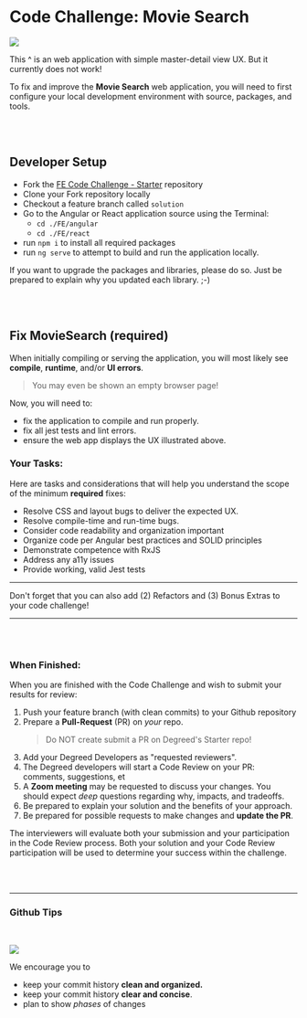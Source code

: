 # Code Challenge: Movie Search

[![](https://github.com/ThomasBurleson/movie-search-rsm-react/assets/210413/4970a267-7c97-4bd0-abbb-69dcada13ba4)](https://github.com/ThomasBurleson/movie-search-rsm-react/assets/210413/4970a267-7c97-4bd0-abbb-69dcada13ba4)

This ^ is an web application with simple master-detail view UX. But it currently does not work!

To fix and improve the **Movie Search** web application, you will need to first configure your local development environment with source, packages, and tools.

<br/>
<br/>


## Developer Setup

- Fork the [FE Code Challenge - Starter](https://github.com/degreed/FE-Coding-Challenges-Starter) repository
- Clone your Fork repository locally
- Checkout a feature branch called `solution`
- Go to the Angular or React application source using the Terminal:
  - `cd ./FE/angular`
  - `cd ./FE/react`
- run `npm i` to install all required packages
- run `ng serve` to attempt to build and run the application locally.

If you want to upgrade the packages and libraries, please do so. Just be prepared to explain why you updated each library. ;-)

<br/>
<br/>

## Fix MovieSearch (required)

When initially compiling or serving the application, you will most likely see **compile**, **runtime**, and/or **UI errors**.

> You may even be shown an empty browser page!

Now, you will need to:

- fix the application to compile and run properly.
- fix all jest tests and lint errors.
- ensure the web app displays the UX illustrated above.

### Your Tasks:

Here are tasks and considerations that will help you understand the scope of the minimum **required** fixes:

- Resolve CSS and layout bugs to deliver the expected UX.
- Resolve compile-time and run-time bugs.
- Consider code readability and organization important
- Organize code per Angular best practices and SOLID principles
- Demonstrate competence with RxJS
- Address any a11y issues
- Provide working, valid Jest tests

---

Don't forget that you can also add (2) Refactors and (3) Bonus Extras to your code challenge!

---

<br/>
<br/>

### When Finished:

When you are finished with the Code Challenge and wish to submit your results for review:

1. Push your feature branch (with clean commits) to your Github repository 
2. Prepare a **Pull-Request** (PR) on *your* repo.
   > Do NOT create submit a PR on Degreed's Starter repo!
4. Add your Degreed Developers as "requested reviewers".
5. The Degreed developers will start a Code Review on your PR: comments, suggestions, et
6. A **Zoom meeting** may be requested to discuss your changes. You should expect _deep_ questions regarding why, impacts, and tradeoffs.
7. Be prepared to explain your solution and the benefits of your approach.
8. Be prepared for possible requests to make changes and **update the PR**.

The interviewers will evaluate both your submission and your participation in the Code Review process. 
Both your solution and your Code Review participation will be used to determine your success within the challenge.

<br/>
<br/>

----

### Github Tips

<br/>

![](https://github.com/degreed/FE-Coding-Challenges-Starter/assets/210413/e628c672-8ed0-4bce-b0db-81dd799cac62)

We encourage you to

- keep your commit history **clean and organized.**
- keep your commit history **clear and concise**.
- plan to show _phases_ of changes
